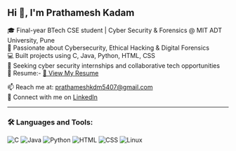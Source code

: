 ## Hi 👋, I'm Prathamesh Kadam

🎓 Final-year BTech CSE student | Cyber Security & Forensics @ MIT ADT University, Pune  
🔐 Passionate about Cybersecurity, Ethical Hacking & Digital Forensics  
💻 Built projects using C, Java, Python, HTML, CSS  
🚀 Seeking cyber security internships and collaborative tech opportunities  
📄 Resume:- [📄 View My Resume](./RESUME.pdf)


📫 Reach me at: prathameshkdm5407@gmail.com  
🔗 Connect with me on [LinkedIn](https://www.linkedin.com/in/prathamesh-kadam-9392642b4)

---

### 🛠️ Languages and Tools:
![C](https://img.shields.io/badge/C-00599C?style=flat&logo=c&logoColor=white)
![Java](https://img.shields.io/badge/Java-007396?style=flat&logo=java&logoColor=white)
![Python](https://img.shields.io/badge/Python-3776AB?style=flat&logo=python&logoColor=white)
![HTML](https://img.shields.io/badge/HTML5-E34F26?style=flat&logo=html5&logoColor=white)
![CSS](https://img.shields.io/badge/CSS3-1572B6?style=flat&logo=css3&logoColor=white)
![Linux](https://img.shields.io/badge/Linux-FCC624?style=flat&logo=linux&logoColor=black)

